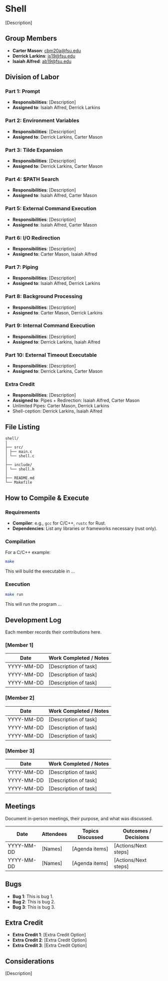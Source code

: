 # Shell

[Description]

## Group Members
- **Carter Mason**: cbm20a@fsu.edu
- **Derrick Larkins**: js19@fsu.edu
- **Isaiah Alfred**: ab19@fsu.edu
## Division of Labor

### Part 1: Prompt
- **Responsibilities**: [Description]
- **Assigned to**: Isaiah Alfred, Derrick Larkins

### Part 2: Environment Variables
- **Responsibilities**: [Description]
- **Assigned to**: Derrick Larkins, Carter Mason

### Part 3: Tilde Expansion
- **Responsibilities**: [Description]
- **Assigned to**: Derrick Larkins, Carter Mason

### Part 4: $PATH Search
- **Responsibilities**: [Description]
- **Assigned to**: Isaiah Alfred, Carter Mason

### Part 5: External Command Execution
- **Responsibilities**: [Description]
- **Assigned to**: Isaiah Alfred, Carter Mason

### Part 6: I/O Redirection
- **Responsibilities**: [Description]
- **Assigned to**: Carter Mason, Isaiah Alfred

### Part 7: Piping
- **Responsibilities**: [Description]
- **Assigned to**: Isaiah Alfred, Derrick Larkins

### Part 8: Background Processing
- **Responsibilities**: [Description]
- **Assigned to**: Carter Mason, Derrick Larkins

### Part 9: Internal Command Execution
- **Responsibilities**: [Description]
- **Assigned to**: Derrick Larkins, Isaiah Alfred

### Part 10: External Timeout Executable
- **Responsibilities**: [Description]
- **Assigned to**: Derrick Larkins, Carter Mason

### Extra Credit
- **Responsibilities**: [Description]
- **Assigned to**: Pipes + Redirection: Isaiah Alfred, Carter Mason
- Unlimited Pipes: Carter Mason, Derrick Larkins
- Shell-ception: Derrick Larkins, Isaiah Alfred


## File Listing
```
shell/
│
├── src/
│ ├── main.c
│ └── shell.c
│
├── include/
│ └── shell.h
│
├── README.md
└── Makefile
```
## How to Compile & Execute

### Requirements
- **Compiler**: e.g., `gcc` for C/C++, `rustc` for Rust.
- **Dependencies**: List any libraries or frameworks necessary (rust only).

### Compilation
For a C/C++ example:
```bash
make
```
This will build the executable in ...
### Execution
```bash
make run
```
This will run the program ...

## Development Log
Each member records their contributions here.

### [Member 1]

| Date       | Work Completed / Notes |
|------------|------------------------|
| YYYY-MM-DD | [Description of task]  |
| YYYY-MM-DD | [Description of task]  |
| YYYY-MM-DD | [Description of task]  |

### [Member 2]

| Date       | Work Completed / Notes |
|------------|------------------------|
| YYYY-MM-DD | [Description of task]  |
| YYYY-MM-DD | [Description of task]  |
| YYYY-MM-DD | [Description of task]  |


### [Member 3]

| Date       | Work Completed / Notes |
|------------|------------------------|
| YYYY-MM-DD | [Description of task]  |
| YYYY-MM-DD | [Description of task]  |
| YYYY-MM-DD | [Description of task]  |


## Meetings
Document in-person meetings, their purpose, and what was discussed.

| Date       | Attendees            | Topics Discussed | Outcomes / Decisions |
|------------|----------------------|------------------|-----------------------|
| YYYY-MM-DD | [Names]              | [Agenda items]   | [Actions/Next steps]  |
| YYYY-MM-DD | [Names]              | [Agenda items]   | [Actions/Next steps]  |



## Bugs
- **Bug 1**: This is bug 1.
- **Bug 2**: This is bug 2.
- **Bug 3**: This is bug 3.

## Extra Credit
- **Extra Credit 1**: [Extra Credit Option]
- **Extra Credit 2**: [Extra Credit Option]
- **Extra Credit 3**: [Extra Credit Option]

## Considerations
[Description]
